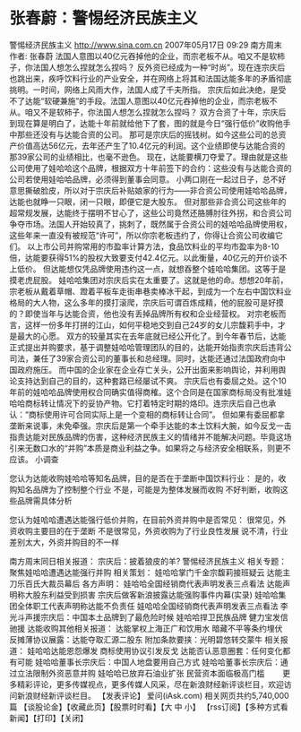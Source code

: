 # 张春蔚：警惕经济民族主义

警惕经济民族主义
http://www.sina.com.cn 2007年05月17日 09:29 南方周末
作者: 张春蔚
法国人意图以40亿元吞掉他的企业，而宗老板不从。咱又不是软柿子，你法国人想怎么捏就怎么捏吗？
反外资已经成为一种“时尚”。现在连宗庆后也跳出来，疾呼饮料行业的产业安全，并在网络上将其和法国达能多年的矛盾彻底挑明。一时间，网络上风雨大作，法国人成了千夫所指。
宗庆后如此决绝，是受不了达能“软硬兼施”的手段。法国人意图以40亿元吞掉他的企业，而宗老板不从。咱又不是软柿子，你法国人想怎么捏就怎么捏吗？
双方合资了十年，宗庆后到现在算是明白了，达能十年前就给他下了套，图的就是今日“强行低价”收购他手中那些还没有与达能合资的公司。
那可是宗庆后的摇钱树。如今这些公司的总资产价值高达56亿元，去年还产生了10.4亿元的利润。这个业绩即使与达能合资的那39家公司的业绩相比，也毫不逊色。
现在，达能要横刀夺爱了。理由就是这些公司使用了娃哈哈这个品牌，根据双方十年前签下的合约：这些没有与达能合资的公司若使用娃哈哈品牌，必须得到董事会同意。
小两口刚在一起过日子，总不好意思撕破脸皮，所以对于宗庆后补贴娘家的行为——非合资公司使用娃哈哈品牌，达能也就睁一只眼，闭一只眼，即便它是大股东。
但对那些非合资公司这些年的超常规发展，达能终于摆明不甘心了，这些公司竟然还胳膊肘往外拐，和合资公司争夺市场。法国人开始较真了，挑刺了，既然属于合资公司的娃哈哈品牌使用权，这些年来一直没有被规范“许可”，所以你宗老板违约了，你得让合资公司收编它们。
以上市公司并购常用的市盈率计算方法，食品饮料业的平均市盈率为8-10倍，达能要获得51%的股权大致要支付42.4亿元。以此衡量，40亿元的开价谈不上低价。
但达能想仅凭品牌使用违约这一点，就想吞整个娃哈哈集团。这等于是摸老虎屁股。
娃哈哈集团对宗庆后实在太重要了。这就是他的命。想想20年前，宗老板从戴着草帽、蹬着平板车走街串巷卖棒冰干起，到成为一个左右中国饮料业格局的大人物，这么多年的摸打滚爬，宗庆后可谓百炼成精，他的屁股可是好摸的？即使当年与达能合资，他也没有丢掉品牌所有权和企业经营权。
对宗老板而言，这样一份多年打拼的江山，如何平稳地交到自己24岁的女儿宗馥莉手中，才是最大的心愿。
双方的较量其实在去年底就已经公开化了。到今年春节后，达能正式提出并购要求，基于调整娃哈哈管理团队的目的，达能开始指责宗庆后违背公司法，兼任了39家合资公司的董事长和总经理。同时，达能还通过法国政府向中国政府施压。
而中国的企业家在企业存亡关头，公开出面来影响舆论，并利用舆论支持达到自己的目的，这种套路已经屡试不爽。
宗庆后也有委屈之处。这个10年前的娃哈哈品牌使用权合同确实值得商榷。这个合同是在国家商标局没有批准娃哈哈商标转让情况下的妥协产物。它打着特定时期的烙印。连宗庆后自己也承认：“商标使用许可合同实际上是一个变相的商标转让合同”。
但如果有委屈都拿垄断来说事，未免牵强。宗庆后是第一个牵手达能的本土饮料大腕，如今反戈一击指责达能对民族品牌的伤害，这种经济民族主义的情绪并不能解决问题。毕竟这场引来无数口水的“并购”本质是商业利益之争。如果将之与经济安全相联系，则更不应该。
小调查

您认为达能收购娃哈哈等知名品牌，目的是否在于垄断中国饮料行业：
是的，收购知名品牌为了控制整个行业
不是，可能是为整体发展而收购
不好判断，收购这些品牌需具体分析

您认为娃哈哈遭遇达能强行低价并购，在目前外资并购中是否常见：
很常见，外资收购主要目的在于垄断
不是很常见，外资收购为了行业良性发展
说不清，行业差别太大，外资并购目的不一样

南方周末同日相关报道：
    宗庆后：披着狼皮的羊?
    警惕经济民族主义
相关专题：
    聚焦娃哈哈遭遇达能强行并购
相关策划：
    娃哈哈掌门千金宗馥莉接班疑云
    达能主刀乐百氏大裁员幕后
    各方声明：
   娃哈哈全国经销商代表声明发表三点看法
    达能声明称大股东利益受到损害
    宗庆后做客新浪披露达能强购事件内幕(实录)
    娃哈哈集团全体职工代表声明称达能不负责任
    娃哈哈全国经销商代表声明发表三点看法
    李光斗声援宗庆后：中国本土品牌到了最危险时候
    娃哈哈捍卫民族品牌 健力宝发信驰援
    达能收购其他相关报道：
    达能掌权上海正广和饮用水 暗藏不平等条约埋伏
    反摊薄协议展露：达能夺取汇源二股东
    附加条款要挟：光明碧悠转交蒙牛
    相关报道：
    娃哈哈达能恩怨爆发 商标使用协议引发反戈
    达能否认恶意圈套：任何变化都有可能
娃哈哈董事长宗庆后：中国人地盘要用自己方式
娃哈哈董事长宗庆后：通过立法限制外资恶意并购
娃哈哈已放弃石油业扩张 民营资本面临极高门槛
  　　更多精彩评论，更多传媒视点，更多传媒人风采，尽在新浪财经新评谈栏目，欢迎访问新浪财经新评谈栏目。
【发表评论】
爱问(iAsk.com) 相关网页共约5,740,000篇
【谈股论金】【收藏此页】【股票时时看】【大 中 小】 【rss订阅】【多种方式看新闻】【打印】【关闭】

